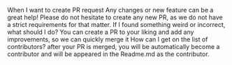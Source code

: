 When I want to create PR request
Any changes or new feature can be a great help! Please do not hesitate to create any new PR, as we do not have a strict requirements for that matter.
If I found something weird or incorrect, what should I do?
You can create a PR to your liking and add any improvements, so we can quickly merge it
How can I get on the list of contributors?
after your PR is merged, you will be automatically become a contributor and will be appeared in the Readme.md as the contributor.
